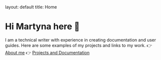 layout: default
title: Home

# Hi Martyna here 👋

I am a technical writer with experience in creating documentation and user guides. Here are some examples of my projects and links to my work.
👉 [About me](about.md)
👉 [Projects and Documentation](projects.md)
